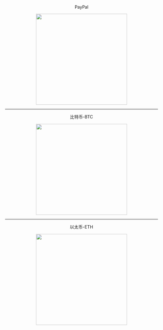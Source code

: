 <p align="center">
PayPal
</p>
<p align="center">
<a href="https://ko-fi.com/vernesong"><img width="300" src="https://www.ko-fi.com/img/githubbutton_sm.svg"> </a>
</p>
    
***

<p align="center">
比特币-BTC
</p>
<p align="center">
    <img width="300" src="https://github.com/vernesong/OpenClash/raw/master/img/BTC-Wallet.png">
</p>

***

<p align="center">
以太币-ETH
</p>
<p align="center">
    <img width="300" src="https://github.com/vernesong/OpenClash/raw/master/img/ETH-Wallet.png">
</p>